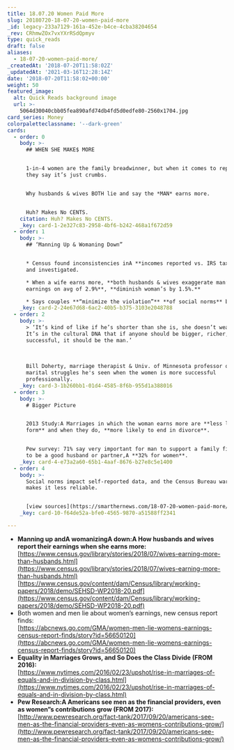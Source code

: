 ```yaml
---
title: 18.07.20 Women Paid More
slug: 20180720-18-07-20-women-paid-more
_id: legacy-233a7129-161a-452e-b4ce-4cba38204654
_rev: CRhmwZOx7vxYXrRSdQpmyv
type: quick_reads
draft: false
aliases:
  - 18-07-20-women-paid-more/
_createdAt: '2018-07-20T11:58:02Z'
_updatedAt: '2021-03-16T12:28:14Z'
date: '2018-07-20T11:58:02+00:00'
weight: 50
featured_image:
  alt: Quick Reads background image
  url: >-
    5064d30040cbb05fea890afd74db4fd5d0edfe80-2560x1704.jpg
card_series: Money
colorpaletteclassname: '--dark-green'
cards:
  - order: 0
    body: >-
      ## WHEN SHE MAKE$ MORE


      1-in-4 women are the family breadwinner, but when it comes to reporting it
      they say it’s just crumbs.


      Why husbands & wives BOTH lie and say the *MAN* earns more.


      Huh? Makes No CENTS.
    citation: Huh? Makes No CENTS.
    _key: card-1-2e327c83-2958-4bf6-b242-468a1f672d59
  - order: 1
    body: >-
      ## ‘Manning Up & Womaning Down”


      * Census found inconsistencies inA **incomes reported vs. IRS tax forms**
      and investigated.

      * When a wife earns more, **both husbands & wives exaggerate man’s
      earnings on avg of 2.9%**, **diminish woman’s by 1.5%.**

      * Says couples **“minimize the violation”** **of social norms** by lying.
    _key: card-2-24e67d68-6ac2-40b5-b375-3103e2048788
  - order: 2
    body: >-
      > ‘It’s kind of like if he’s shorter than she is, she doesn’t wear heels.
      It’s in the cultural DNA that if anyone should be bigger, richer, more
      successful, it should be the man.’  
        
        
        
      Bill Doherty, marriage therapist & Univ. of Minnesota professor on the
      marital struggles he's seen when the women is more successful
      professionally.
    _key: card-3-1b260bb1-01d4-4585-8f6b-955d1a388016
  - order: 3
    body: >-
      # Bigger Picture


      2013 Study:A Marriages in which the woman earns more are **less likely to
      form** and when they do, **more likely to end in divorce**.


      Pew survey: 71% say very important for man to support a family financially
      to be a good husband or partner,A **32% for women**.
    _key: card-4-e73a2a60-65b1-4aaf-8676-b27e8c5e1400
  - order: 4
    body: >-
      Social norms impact self-reported data, and the Census Bureau warns that
      makes it less reliable.


      [view sources](https://smarthernews.com/18-07-20-women-paid-more/)
    _key: card-10-f64de52a-bfe0-4565-9870-a51588ff2341

---
```

* **Manning up andA womanizingA down:A How husbands and wives report their earnings when she earns more:**  
[https://www.census.gov/library/stories/2018/07/wives-earning-more-than-husbands.html](https://www.census.gov/library/stories/2018/07/wives-earning-more-than-husbands.html)  
[https://www.census.gov/content/dam/Census/library/working-papers/2018/demo/SEHSD-WP2018-20.pdf](https://www.census.gov/content/dam/Census/library/working-papers/2018/demo/SEHSD-WP2018-20.pdf)
* Both women and men lie about women’s earnings, new census report finds:  
[https://abcnews.go.com/GMA/women-men-lie-womens-earnings-census-report-finds/story?id=56650120](https://abcnews.go.com/GMA/women-men-lie-womens-earnings-census-report-finds/story?id=56650120)
* **Equality in Marriages Grows, and So Does the Class Divide (FROM 2016):**  
[https://www.nytimes.com/2016/02/23/upshot/rise-in-marriages-of-equals-and-in-division-by-class.html](https://www.nytimes.com/2016/02/23/upshot/rise-in-marriages-of-equals-and-in-division-by-class.html)
* **Pew Research:A Americans see men as the financial providers, even as women”s contributions grow (FROM 2017):**  
[http://www.pewresearch.org/fact-tank/2017/09/20/americans-see-men-as-the-financial-providers-even-as-womens-contributions-grow/](http://www.pewresearch.org/fact-tank/2017/09/20/americans-see-men-as-the-financial-providers-even-as-womens-contributions-grow/)